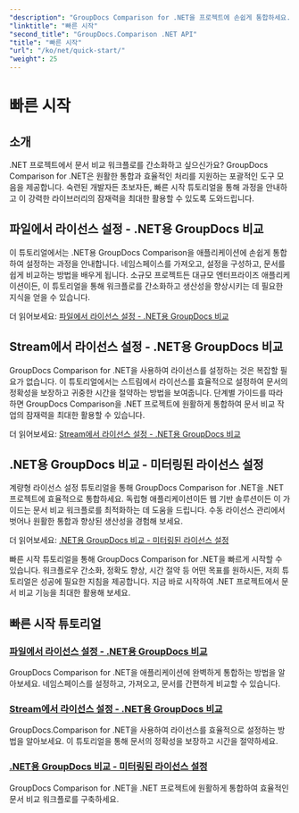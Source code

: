 ```yaml
---
"description": "GroupDocs Comparison for .NET을 프로젝트에 손쉽게 통합하세요. 정확한 문서 비교 워크플로를 위한 효율적인 라이선스 설정 방법을 알아보세요."
"linktitle": "빠른 시작"
"second_title": "GroupDocs.Comparison .NET API"
"title": "빠른 시작"
"url": "/ko/net/quick-start/"
"weight": 25
---
```


# 빠른 시작


## 소개

.NET 프로젝트에서 문서 비교 워크플로를 간소화하고 싶으신가요? GroupDocs Comparison for .NET은 원활한 통합과 효율적인 처리를 지원하는 포괄적인 도구 모음을 제공합니다. 숙련된 개발자든 초보자든, 빠른 시작 튜토리얼을 통해 과정을 안내하고 이 강력한 라이브러리의 잠재력을 최대한 활용할 수 있도록 도와드립니다.

## 파일에서 라이선스 설정 - .NET용 GroupDocs 비교

이 튜토리얼에서는 .NET용 GroupDocs Comparison을 애플리케이션에 손쉽게 통합하여 설정하는 과정을 안내합니다. 네임스페이스를 가져오고, 설정을 구성하고, 문서를 쉽게 비교하는 방법을 배우게 됩니다. 소규모 프로젝트든 대규모 엔터프라이즈 애플리케이션이든, 이 튜토리얼을 통해 워크플로를 간소화하고 생산성을 향상시키는 데 필요한 지식을 얻을 수 있습니다.

더 읽어보세요: [파일에서 라이선스 설정 - .NET용 GroupDocs 비교](./set-license-from-file/)

## Stream에서 라이선스 설정 - .NET용 GroupDocs 비교

GroupDocs Comparison for .NET을 사용하여 라이선스를 설정하는 것은 복잡할 필요가 없습니다. 이 튜토리얼에서는 스트림에서 라이선스를 효율적으로 설정하여 문서의 정확성을 보장하고 귀중한 시간을 절약하는 방법을 보여줍니다. 단계별 가이드를 따라 하면 GroupDocs Comparison을 .NET 프로젝트에 원활하게 통합하여 문서 비교 작업의 잠재력을 최대한 활용할 수 있습니다.

더 읽어보세요: [Stream에서 라이선스 설정 - .NET용 GroupDocs 비교](./set-license-from-stream/)

## .NET용 GroupDocs 비교 - 미터링된 라이선스 설정

계량형 라이선스 설정 튜토리얼을 통해 GroupDocs Comparison for .NET을 .NET 프로젝트에 효율적으로 통합하세요. 독립형 애플리케이션이든 웹 기반 솔루션이든 이 가이드는 문서 비교 워크플로를 최적화하는 데 도움을 드립니다. 수동 라이선스 관리에서 벗어나 원활한 통합과 향상된 생산성을 경험해 보세요.

더 읽어보세요: [.NET용 GroupDocs 비교 - 미터링된 라이선스 설정](./set-metered-license/)

빠른 시작 튜토리얼을 통해 GroupDocs Comparison for .NET을 빠르게 시작할 수 있습니다. 워크플로우 간소화, 정확도 향상, 시간 절약 등 어떤 목표를 원하시든, 저희 튜토리얼은 성공에 필요한 지침을 제공합니다. 지금 바로 시작하여 .NET 프로젝트에서 문서 비교 기능을 최대한 활용해 보세요.
## 빠른 시작 튜토리얼
### [파일에서 라이선스 설정 - .NET용 GroupDocs 비교](./set-license-from-file/)
GroupDocs Comparison for .NET을 애플리케이션에 완벽하게 통합하는 방법을 알아보세요. 네임스페이스를 설정하고, 가져오고, 문서를 간편하게 비교할 수 있습니다.
### [Stream에서 라이선스 설정 - .NET용 GroupDocs 비교](./set-license-from-stream/)
GroupDocs.Comparison for .NET을 사용하여 라이선스를 효율적으로 설정하는 방법을 알아보세요. 이 튜토리얼을 통해 문서의 정확성을 보장하고 시간을 절약하세요.
### [.NET용 GroupDocs 비교 - 미터링된 라이선스 설정](./set-metered-license/)
GroupDocs Comparison for .NET을 .NET 프로젝트에 원활하게 통합하여 효율적인 문서 비교 워크플로를 구축하세요.